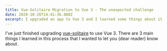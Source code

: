 ```yaml
---
title: Vue-Solitaire Migration to Vue 3 - The unexpected challenge
date: 2020-10-26T14:41:36.880Z
excerpt: I upgraded an app to Vue 3 and I learned some things about it.
---
```

I've just finished upgrading [vue-solitaire](https://vue-solitaire.netlify.app) to use Vue 3. There are 3 main things I learned in this process that I wanted to let you (dear reader) know about. 